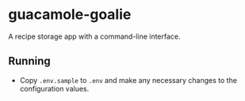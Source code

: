 # guacamole-goalie

A recipe storage app with a command-line interface.

## Running

- Copy `.env.sample` to `.env` and make any necessary changes to the configuration values.
